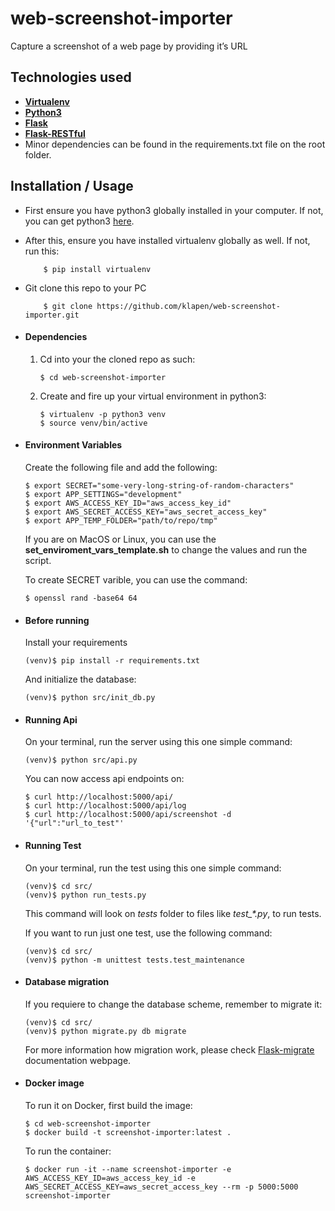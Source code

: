 # web-screenshot-importer

Capture a screenshot of a web page by providing it’s URL

## Technologies used
* **[Virtualenv](https://virtualenv.pypa.io/en/stable/)**
* **[Python3](https://www.python.org/downloads/)**
* **[Flask](flask.pocoo.org/)**
* **[Flask-RESTful](https://flask-restful.readthedocs.io/en/latest/index.html)**
* Minor dependencies can be found in the requirements.txt file on the root folder.

## Installation / Usage

* First ensure you have python3 globally installed in your computer. If not, you can get python3 [here](https://www.python.org).
* After this, ensure you have installed virtualenv globally as well. If not, run this:
    ```
        $ pip install virtualenv
    ```
* Git clone this repo to your PC
    ```
        $ git clone https://github.com/klapen/web-screenshot-importer.git
    ```

* #### Dependencies
    1. Cd into your the cloned repo as such:
        ```
        $ cd web-screenshot-importer
        ```

    2. Create and fire up your virtual environment in python3:
        ```
        $ virtualenv -p python3 venv
        $ source venv/bin/active
        ```

* #### Environment Variables
    Create the following file and add the following:
    ```
    $ export SECRET="some-very-long-string-of-random-characters"	
    $ export APP_SETTINGS="development"
    $ export AWS_ACCESS_KEY_ID="aws_access_key_id"
    $ export AWS_SECRET_ACCESS_KEY="aws_secret_access_key"
    $ export APP_TEMP_FOLDER="path/to/repo/tmp"
    ```

    If you are on MacOS or Linux, you can use the **set_enviroment_vars_template.sh** to change the values and run the script.

    To create SECRET varible, you can use the command:
    ```
    $ openssl rand -base64 64
    ```

* #### Before running
    Install your requirements
    ```
    (venv)$ pip install -r requirements.txt
    ```

    And initialize the database:
    ```
    (venv)$ python src/init_db.py
    ```
        
* #### Running Api
    On your terminal, run the server using this one simple command:
    ```
    (venv)$ python src/api.py
    ```
    You can now access api endpoints on:
    ```
    $ curl http://localhost:5000/api/
    $ curl http://localhost:5000/api/log
    $ curl http://localhost:5000/api/screenshot -d '{"url":"url_to_test"'
    ```

* #### Running Test
    On your terminal, run the test using this one simple command:
    ```
    (venv)$ cd src/
    (venv)$ python run_tests.py
    ```
    This command will look on *tests* folder to files like *test_&ast;.py*, to run tests.

    If you want to run just one test, use the following command:
    ```
    (venv)$ cd src/
    (venv)$ python -m unittest tests.test_maintenance
    ```

* #### Database migration
    If you requiere to change the database scheme, remember to migrate it:
    ```
    (venv)$ cd src/
    (venv)$ python migrate.py db migrate
    ```
    For more information how migration work, please check [Flask-migrate](https://flask-migrate.readthedocs.io/en/latest/) documentation webpage.

* #### Docker image
    To run it on Docker, first build the image:
    ```
    $ cd web-screenshot-importer
    $ docker build -t screenshot-importer:latest .
    ```

    To run the container:
    ```
    $ docker run -it --name screenshot-importer -e AWS_ACCESS_KEY_ID=aws_access_key_id -e AWS_SECRET_ACCESS_KEY=aws_secret_access_key --rm -p 5000:5000 screenshot-importer
    ```
